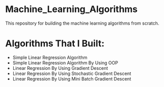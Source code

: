 # Machine_Learning_Algorithms
This repository for building the machine learning algorithms from scratch.
# Algorithms That I Built:
- Simple Linear Regression Algorithm
- Simple Linear Regression Algorithm By Using OOP
- Linear Regression By Using Gradient Descent
- Linear Regression By Using Stochastic Gradient Descent
- Linear Regression By Using Mini Batch Gradient Descent
